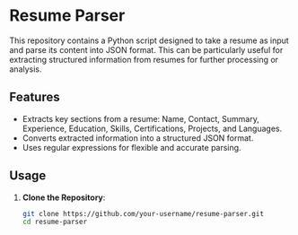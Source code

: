 # Resume Parser

This repository contains a Python script designed to take a resume as input and parse its content into JSON format. This can be particularly useful for extracting structured information from resumes for further processing or analysis.

## Features

- Extracts key sections from a resume: Name, Contact, Summary, Experience, Education, Skills, Certifications, Projects, and Languages.
- Converts extracted information into a structured JSON format.
- Uses regular expressions for flexible and accurate parsing.

## Usage

1. **Clone the Repository**:
   ```sh
   git clone https://github.com/your-username/resume-parser.git
   cd resume-parser

